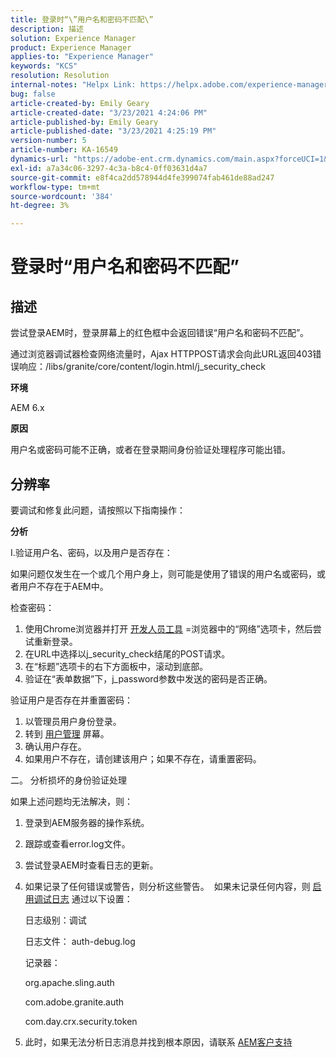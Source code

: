 ```yaml
---
title: 登录时“\”用户名和密码不匹配\”
description: 描述
solution: Experience Manager
product: Experience Manager
applies-to: "Experience Manager"
keywords: "KCS"
resolution: Resolution
internal-notes: "Helpx Link: https://helpx.adobe.com/experience-manager/kb/user-name-and-password-do-not-match-on-login.html"
bug: false
article-created-by: Emily Geary
article-created-date: "3/23/2021 4:24:06 PM"
article-published-by: Emily Geary
article-published-date: "3/23/2021 4:25:19 PM"
version-number: 5
article-number: KA-16549
dynamics-url: "https://adobe-ent.crm.dynamics.com/main.aspx?forceUCI=1&pagetype=entityrecord&etn=knowledgearticle&id=4d06f62c-f48b-eb11-a812-000d3a58b8a9"
exl-id: a7a34c06-3297-4c3a-b8c4-0ff03631d4a7
source-git-commit: e8f4ca2dd578944d4fe399074fab461de88ad247
workflow-type: tm+mt
source-wordcount: '384'
ht-degree: 3%

---
```


# 登录时“用户名和密码不匹配”

## 描述


尝试登录AEM时，登录屏幕上的红色框中会返回错误“用户名和密码不匹配”。

通过浏览器调试器检查网络流量时，Ajax HTTPPOST请求会向此URL返回403错误响应：/libs/granite/core/content/login.html/j_security_check

<b>环境</b>

AEM 6.x

<b>原因</b>

用户名或密码可能不正确，或者在登录期间身份验证处理程序可能出错。


## 分辨率


要调试和修复此问题，请按照以下指南操作：

<b>分析</b>

I.验证用户名、密码，以及用户是否存在：

如果问题仅发生在一个或几个用户身上，则可能是使用了错误的用户名或密码，或者用户不存在于AEM中。

检查密码：

1. 使用Chrome浏览器并打开 [开发人员工具](https://developer.chrome.com/devtools) =浏览器中的“网络”选项卡，然后尝试重新登录。
2. 在URL中选择以j_security_check结尾的POST请求。
3. 在“标题”选项卡的右下方面板中，滚动到底部。
4. 验证在“表单数据”下，j_password参数中发送的密码是否正确。


验证用户是否存在并重置密码：

1. 以管理员用户身份登录。
2. 转到 [用户管理](https://docs.adobe.com/content/help/en/experience-manager-65/administering/home.html?topic=/experience-manager/6-5/sites/administering/morehelp/security.ug.js) 屏幕。
3. 确认用户存在。
4. 如果用户不存在，请创建该用户；如果不存在，请重置密码。


二。 分析损坏的身份验证处理

如果上述问题均无法解决，则：

1. 登录到AEM服务器的操作系统。
2. 跟踪或查看error.log文件。
3. 尝试登录AEM时查看日志的更新。
4. 如果记录了任何错误或警告，则分析这些警告。  如果未记录任何内容，则 [启用调试日志](https://docs.adobe.com/content/help/en/experience-manager-65/deploying/configuring/configure-logging.html) 通过以下设置：

   日志级别：调试

   日志文件： auth-debug.log

   记录器：

   org.apache.sling.auth


   com.adobe.granite.auth


   com.day.crx.security.token
5. 此时，如果无法分析日志消息并找到根本原因，请联系 [AEM客户支持](https://experienceleague.adobe.com/?lang=zh-Hans?support-solution=Experience+Manager#support)
